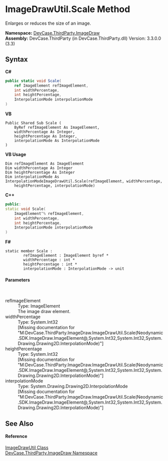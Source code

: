 # ImageDrawUtil.Scale Method 
 

Enlarges or reduces the size of an image.

**Namespace:**&nbsp;<a href="N_DevCase_ThirdParty_ImageDraw">DevCase.ThirdParty.ImageDraw</a><br />**Assembly:**&nbsp;DevCase.ThirdParty (in DevCase.ThirdParty.dll) Version: 3.3.0.0 (3.3)

## Syntax

**C#**<br />
``` C#
public static void Scale(
	ref ImageElement refImageElement,
	int widthPercentage,
	int heightPercentage,
	InterpolationMode interpolationMode
)
```

**VB**<br />
``` VB
Public Shared Sub Scale ( 
	ByRef refImageElement As ImageElement,
	widthPercentage As Integer,
	heightPercentage As Integer,
	interpolationMode As InterpolationMode
)
```

**VB Usage**<br />
``` VB Usage
Dim refImageElement As ImageElement
Dim widthPercentage As Integer
Dim heightPercentage As Integer
Dim interpolationMode As InterpolationModeImageDrawUtil.Scale(refImageElement, widthPercentage, 
	heightPercentage, interpolationMode)
```

**C++**<br />
``` C++
public:
static void Scale(
	ImageElement^% refImageElement, 
	int widthPercentage, 
	int heightPercentage, 
	InterpolationMode interpolationMode
)
```

**F#**<br />
``` F#
static member Scale : 
        refImageElement : ImageElement byref * 
        widthPercentage : int * 
        heightPercentage : int * 
        interpolationMode : InterpolationMode -> unit 

```


#### Parameters
&nbsp;<dl><dt>refImageElement</dt><dd>Type: ImageElement<br />The image draw element.</dd><dt>widthPercentage</dt><dd>Type: System.Int32<br />\[Missing <param name="widthPercentage"/> documentation for "M:DevCase.ThirdParty.ImageDraw.ImageDrawUtil.Scale(Neodynamic.SDK.ImageDraw.ImageElement@,System.Int32,System.Int32,System.Drawing.Drawing2D.InterpolationMode)"\]</dd><dt>heightPercentage</dt><dd>Type: System.Int32<br />\[Missing <param name="heightPercentage"/> documentation for "M:DevCase.ThirdParty.ImageDraw.ImageDrawUtil.Scale(Neodynamic.SDK.ImageDraw.ImageElement@,System.Int32,System.Int32,System.Drawing.Drawing2D.InterpolationMode)"\]</dd><dt>interpolationMode</dt><dd>Type: System.Drawing.Drawing2D.InterpolationMode<br />\[Missing <param name="interpolationMode"/> documentation for "M:DevCase.ThirdParty.ImageDraw.ImageDrawUtil.Scale(Neodynamic.SDK.ImageDraw.ImageElement@,System.Int32,System.Int32,System.Drawing.Drawing2D.InterpolationMode)"\]</dd></dl>

## See Also


#### Reference
<a href="T_DevCase_ThirdParty_ImageDraw_ImageDrawUtil">ImageDrawUtil Class</a><br /><a href="N_DevCase_ThirdParty_ImageDraw">DevCase.ThirdParty.ImageDraw Namespace</a><br />